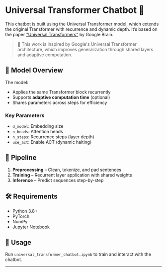 # Universal Transformer Chatbot 🤖

This chatbot is built using the Universal Transformer model, which extends the original Transformer with recurrence and dynamic depth. It’s based on the paper ["Universal Transformers"](https://arxiv.org/abs/1807.03819) by Google Brain.

> 🧠 This work is inspired by Google's Universal Transformer architecture, which improves generalization through shared layers and adaptive computation.

## 🔧 Model Overview
The model:
- Applies the same Transformer block recurrently
- Supports **adaptive computation time** (optional)
- Shares parameters across steps for efficiency

### Key Parameters
- `d_model`: Embedding size 
- `n_heads`: Attention heads
- `n_steps`: Recurrence steps (layer depth)
- `use_act`: Enable ACT (dynamic halting)

## 🧪 Pipeline
1. **Preprocessing** – Clean, tokenize, and pad sentences
2. **Training** – Recurrent layer application with shared weights
3. **Inference** – Predict sequences step-by-step

## 🛠 Requirements
- Python 3.8+
- PyTorch
- NumPy
- Jupyter Notebook

## 🚀 Usage
Run `universal_transformer_chatbot.ipynb` to train and interact with the chatbot.

---

